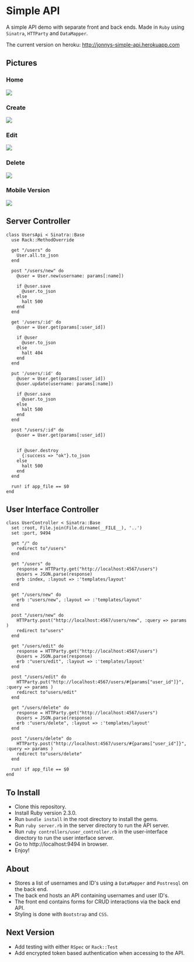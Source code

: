 Simple API
============
A simple API demo with separate front and back ends. Made in `Ruby` using `Sinatra`, `HTTParty` and `DataMapper`.

The current version on heroku: http://jonnys-simple-api.herokuapp.com

Pictures
--------

### Home
<img src="https://github.com/JonnyPickard/screenshots/blob/master/screenshots/simple-api/home.png/">

### Create
<img src="https://github.com/JonnyPickard/screenshots/blob/master/screenshots/simple-api/create.png"/>

### Edit
<img src="https://github.com/JonnyPickard/screenshots/blob/master/screenshots/simple-api/edit.png"/>

### Delete
<img src="https://github.com/JonnyPickard/screenshots/blob/master/screenshots/simple-api/delete.png"/>

### Mobile Version
<img src="https://github.com/JonnyPickard/screenshots/blob/master/screenshots/simple-api/mobile-version.png"/>

Server Controller
----------------

```
class UsersApi < Sinatra::Base
  use Rack::MethodOverride

  get "/users" do
    User.all.to_json
  end

  post "/users/new" do
    @user = User.new(username: params[:name])

    if @user.save
      @user.to_json
    else
      halt 500
    end
  end

  get '/users/:id' do
    @user = User.get(params[:user_id])

    if @user
      @user.to_json
    else
      halt 404
    end
  end

  put '/users/:id' do
    @user = User.get(params[:user_id])
    @user.update(username: params[:name])

    if @user.save
      @user.to_json
    else
      halt 500
    end
  end

  post "/users/:id" do
    @user = User.get(params[:user_id])


    if @user.destroy
      {:success => "ok"}.to_json
    else
      halt 500
    end
  end

  run! if app_file == $0
end
```

User Interface Controller
------------------------

```
class UserController < Sinatra::Base
  set :root, File.join(File.dirname(__FILE__), '..')
  set :port, 9494

  get "/" do
    redirect to"/users"
  end

  get "/users" do
    response = HTTParty.get("http://localhost:4567/users")
    @users = JSON.parse(response)
    erb :index, :layout => :'templates/layout'
  end

  get "/users/new" do
    erb :"users/new", :layout => :'templates/layout'
  end

  post "/users/new" do
    HTTParty.post("http://localhost:4567/users/new", :query => params )
    redirect to"users"
  end

  get "/users/edit" do
    response = HTTParty.get("http://localhost:4567/users")
    @users = JSON.parse(response)
    erb :"users/edit", :layout => :'templates/layout'
  end

  post "/users/edit" do
    HTTParty.put("http://localhost:4567/users/#{params["user_id"]}", :query => params )
    redirect to"users/edit"
  end

  get "/users/delete" do
    response = HTTParty.get("http://localhost:4567/users")
    @users = JSON.parse(response)
    erb :"users/delete", :layout => :'templates/layout'
  end

  post "/users/delete" do
    HTTParty.post("http://localhost:4567/users/#{params["user_id"]}", :query => params )
    redirect to"users/delete"
  end

  run! if app_file == $0
end

```

To Install
----------

- Clone this repository.
- Install Ruby version 2.3.0.
- Run `bundle install` in the root directory to install the gems.
- Run `ruby server.rb` in the server directory to run the API server.
- Run `ruby controllers/user_controller.rb` in the user-interface directory to run the user interface server.
- Go to http://localhost:9494 in browser.
- Enjoy!

About
-----

- Stores a list of usernames and ID's using a `DataMapper` and `Postresql` on the back end.
- The back end hosts an API containing usernames and user ID's.
- The front end contains forms for CRUD interactions via the back end API.
- Styling is done with `Bootstrap` and `CSS`.

Next Version
------------

- Add testing with either `RSpec` or `Rack::Test`
- Add encrypted token based authentication when accessing to the API.

